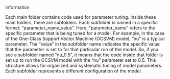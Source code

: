 Information

Each main folder contains code used for parameter tuning. Inside these main folders, there are subfolders. Each subfolder is named in a specific format: “parameter_name_value”.
Here, “parameter_name” refers to the specific parameter that is being tuned for a model. For example, in the case of the One-Class Support Vector Machine (OCSVM) model, “nu” is a typical parameter.
The “value” in the subfolder name indicates the specific value that the parameter is set to for that particular run of the model.
So, if you see a subfolder named “nu_0.5”, it means that the code inside that folder is set up to run the OCSVM model with the “nu” parameter set to 0.5.
This structure allows for organized and systematic tuning of model parameters. Each subfolder represents a different configuration of the model.
